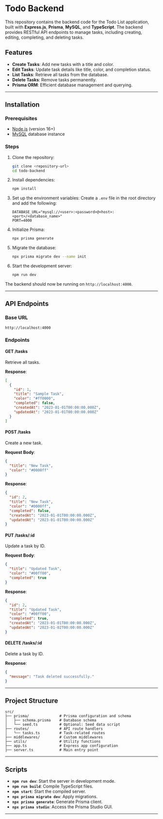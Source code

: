 # Todo Backend

This repository contains the backend code for the Todo List application, built with **Express.js**, **Prisma**, **MySQL**, and **TypeScript**. The backend provides RESTful API endpoints to manage tasks, including creating, editing, completing, and deleting tasks.

## Features

- **Create Tasks**: Add new tasks with a title and color.
- **Edit Tasks**: Update task details like title, color, and completion status.
- **List Tasks**: Retrieve all tasks from the database.
- **Delete Tasks**: Remove tasks permanently.
- **Prisma ORM**: Efficient database management and querying.

---

## Installation

### Prerequisites

- [Node.js](https://nodejs.org/) (version 16+)
- [MySQL](https://www.mysql.com/) database instance

### Steps

1. Clone the repository:
   ```bash
   git clone <repository-url>
   cd todo-backend
   ```

2. Install dependencies:
   ```bash
   npm install
   ```

3. Set up the environment variables:
   Create a `.env` file in the root directory and add the following:
   ```env
   DATABASE_URL="mysql://<user>:<password>@<host>:<port>/<database_name>"
   PORT=4000
   ```

4. Initialize Prisma:
   ```bash
   npx prisma generate
   ```

5. Migrate the database:
   ```bash
   npx prisma migrate dev --name init
   ```

6. Start the development server:
   ```bash
   npm run dev
   ```

The backend should now be running on `http://localhost:4000`.

---

## API Endpoints

### Base URL

```
http://localhost:4000
```

### Endpoints

#### **GET /tasks**
Retrieve all tasks.

**Response**:
```json
[
  {
    "id": 1,
    "title": "Sample Task",
    "color": "#ff0000",
    "completed": false,
    "createdAt": "2023-01-01T00:00:00.000Z",
    "updatedAt": "2023-01-01T00:00:00.000Z"
  }
]
```

#### **POST /tasks**
Create a new task.

**Request Body**:
```json
{
  "title": "New Task",
  "color": "#0000ff"
}
```

**Response**:
```json
{
  "id": 2,
  "title": "New Task",
  "color": "#0000ff",
  "completed": false,
  "createdAt": "2023-01-01T00:00:00.000Z",
  "updatedAt": "2023-01-01T00:00:00.000Z"
}
```

#### **PUT /tasks/:id**
Update a task by ID.

**Request Body**:
```json
{
  "title": "Updated Task",
  "color": "#00ff00",
  "completed": true
}
```

**Response**:
```json
{
  "id": 2,
  "title": "Updated Task",
  "color": "#00ff00",
  "completed": true,
  "createdAt": "2023-01-01T00:00:00.000Z",
  "updatedAt": "2023-01-02T00:00:00.000Z"
}
```

#### **DELETE /tasks/:id**
Delete a task by ID.

**Response**:
```json
{
  "message": "Task deleted successfully."
}
```

---

## Project Structure

```plaintext
src/
├── prisma/              # Prisma configuration and schema
│   ├── schema.prisma    # Database schema
│   └── seed.ts          # Optional: Seed data script
├── routes/              # API route handlers
│   └── tasks.ts         # Task-related routes
├── middlewares/         # Custom middlewares
├── utils/               # Utility functions
├── app.ts               # Express app configuration
├── server.ts            # Main entry point
```

---

## Scripts

- **`npm run dev`**: Start the server in development mode.
- **`npm run build`**: Compile TypeScript files.
- **`npm start`**: Start the compiled server.
- **`npx prisma migrate dev`**: Apply migrations.
- **`npx prisma generate`**: Generate Prisma client.
- **`npx prisma studio`**: Access the Prisma Studio GUI.

---



